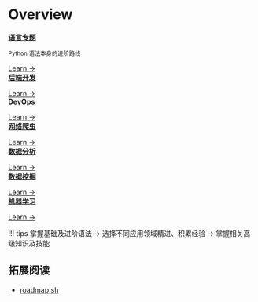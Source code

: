 # Overview

<div class="cards">
  <div class="card roadmap">
    <a href="/part01_direction_and_roadmap/python_language"><strong>语言专题</strong></a>
    <p class="card-body"><small>Python 语法本身的进阶路线</small></p>
    <span><a href="/part01_direction_and_roadmap/python_language">Learn →</a></span>
  </div>
</div>

<div class="cards">
  <div class="card roadmap">
    <a href="/part01_direction_and_roadmap/python_web_roadmap"><strong>后端开发</strong></a>
    <p class="card-body"><small>   </small></p>
    <span><a href="/part01_direction_and_roadmap/python_web_roadmap">Learn →</a></span>
  </div>
  <div class="card roadmap">
    <a href="/part01_direction_and_roadmap/python_devops_roadmap"><strong>DevOps</strong></a>
    <p class="card-body"><small>   </small></p>
    <span><a href="/part01_direction_and_roadmap/python_devops_roadmap">Learn →</a></span>
  </div>
  <div class="card roadmap">
    <a href="/part01_direction_and_roadmap/python_web_scraping_roadmap"><strong>网络爬虫</strong></a>
    <p class="card-body"><small>   </small></p>
    <span><a href="/part01_direction_and_roadmap/python_web_scraping_roadmap">Learn →</a></span>
  </div>
</div>

<div class="cards">
  <div class="card roadmap">
    <a href="/part01_direction_and_roadmap/python_data_analysis_roadmap"><strong>数据分析</strong></a>
    <p class="card-body"><small>   </small></p>
    <span><a href="/part01_direction_and_roadmap/python_data_analysis_roadmap">Learn →</a></span>
  </div>
  <div class="card roadmap">
    <a href="/part01_direction_and_roadmap/python_data_mining_roadmap"><strong>数据挖掘</strong></a>
    <p class="card-body"><small>   </small></p>
    <span><a href="/part01_direction_and_roadmap/python_data_mining_roadmap">Learn →</a></span>
  </div>
  <div class="card roadmap">
    <a href="/part01_direction_and_roadmap/python_machine_learning_roadmap"><strong>机器学习</strong></a>
    <p class="card-body"><small>   </small></p>
    <span><a href="/part01_direction_and_roadmap/python_machine_learning_roadmap">Learn →</a></span>
  </div>
</div>

<!-- <div class="cards">
  <div class="card roadmap">
    <a href="/part01_direction_and_roadmap/time-and-windows-in-ksqldb-queries"><strong>Time and windows</strong></a>
    <p class="card-body"><small>Windows help you bound a continuous stream of events into distinct time intervals.</small></p>
    <span><a href="/roadmap/time-and-windows-in-ksqldb-queries">Learn →</a></span>
  </div>

  <div class="card roadmap">
    <a href="/part01_direction_and_roadmap/functions"><strong>User-defined functions</strong></a>
    <p class="card-body"><small>Extend ksqlDB to invoke custom code written in Java.</small></p>
    <span><a href="/roadmap/functions">Learn →</a></span>
  </div>
</div>

<div class="cards">
  <div class="card roadmap">
    <a href="/part01_direction_and_roadmap/connectors"><strong>Connectors</strong></a>
    <p class="card-body"><small>Connectors source and sink data from external systems.</small></p>
    <span><a href="/roadmap/connectors">Learn →</a></span>
  </div>
  <div class="card roadmap">
    <strong>Lambda Functions</strong>
    <p class="card-body"><small>Lambda functions allow you to apply in-line functions without creating a full UDF.</small></p>
    <span><a href="/roadmap/lambda-functions">Learn →</a></span>
  </div>
  
  <div class="card roadmap">
    <a href="/part01_direction_and_roadmap/apache-kafka-primer"><strong>Apache Kafka primer</strong></a>
    <p class="card-body"><small>None of this making sense? Take a step back and learn the basics of Kafka first.</small></p>
    <span><a href="/overview/apache-kafka-primer">Learn →</a></span>
  </div>
</div> -->

<!-- ## 应用领域发展路线
### 后端开发

### 数据分析

### 机器学习/人工智能

### 网络爬虫

### 自动化运维/测试 -->

!!! tips
    掌握基础及进阶语法 -> 选择不同应用领域精进、积累经验 -> 掌握相关高级知识及技能
    
## 拓展阅读

- [roadmap.sh](https://roadmap.sh/)
  
<!-- # Good to Great Python Reads (转) -->

<!-- 
Basic Topics

- Variables
- Conditions
- Chained Conditionals
- Operators
- Control Flow (If/Else)
- Loops and Iterables
- Basic Data Structures
- Functions
- Mutable vs Immutable
- Common Methods
- File IO

Intermediate Topics

- Object Oriented Programming
- Data Structures
- Comprehensions 
- Lambda Functions
- Map, Filter
- Collections
- *args & **kwargs
- Inheritance
- Dunder Methods
- PIP
- Environments
- Modules
- Async IO

Expert topics

- Decorators
- Generators 
- Context Managers
- Metaclasses
- Concurrency 
- Parallelism 
- Testing
- Packages
- Cython
 -->


